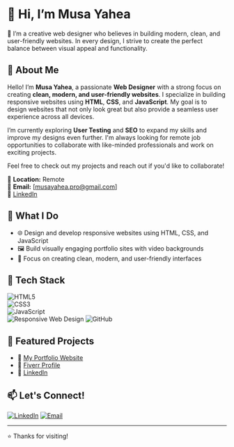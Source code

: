 # 👋 Hi, I’m Musa Yahea  
🎨 I’m a creative web designer who believes in building modern, clean, and user-friendly websites. In every design, I strive to create the perfect balance between visual appeal and functionality.

## 👋 About Me

Hello! I’m **Musa Yahea**, a passionate **Web Designer** with a strong focus on creating **clean, modern, and user-friendly websites**. I specialize in building responsive websites using **HTML**, **CSS**, and **JavaScript**. My goal is to design websites that not only look great but also provide a seamless user experience across all devices.

I’m currently exploring **User Testing** and **SEO** to expand my skills and improve my designs even further. I'm always looking for remote job opportunities to collaborate with like-minded professionals and work on exciting projects.

Feel free to check out my projects and reach out if you'd like to collaborate!

📍 **Location:** Remote  
📧 **Email:** [musayahea.pro@gmail.com]  
🔗 [LinkedIn]([https://linkedin.com/in/musa-yahea](https://www.linkedin.com/in/musayahea))


## 💼 What I Do
- 🌐 Design and develop responsive websites using HTML, CSS, and JavaScript  
- 🖼️ Build visually engaging portfolio sites with video backgrounds  
- 🎯 Focus on creating clean, modern, and user-friendly interfaces  

## 🧰 Tech Stack   
  ![HTML5](https://img.shields.io/badge/-HTML5-orange?logo=html5)  
  ![CSS3](https://img.shields.io/badge/-CSS3-blue?logo=css3)  
  ![JavaScript](https://img.shields.io/badge/-JavaScript-yellow?logo=javascript)  
  ![Responsive Web Design](https://img.shields.io/badge/-Responsive%20Web%20Design-0db7ed?logo=responsive&logoColor=white)
  ![GitHub](https://img.shields.io/badge/-GitHub-181717?logo=github&logoColor=white)

## 📌 Featured Projects
- 🔗 [My Portfolio Website](https://your-portfolio-link.com)
- 🔗 [Fiverr Profile](https://www.fiverr.com/yourusername)
- 🔗 [LinkedIn](https://linkedin.com/in/musa-yahea)

## 📫 Let's Connect!
[![LinkedIn](https://img.shields.io/badge/-LinkedIn-blue?logo=linkedin)](https://linkedin.com/in/musa-yahea)
[![Email](https://img.shields.io/badge/-Email-red?logo=gmail)](mailto:your-email@example.com)

---
⭐️ Thanks for visiting!
